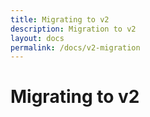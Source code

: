 ```yaml
---
title: Migrating to v2
description: Migration to v2
layout: docs
permalink: /docs/v2-migration
---
```


# Migrating to v2

